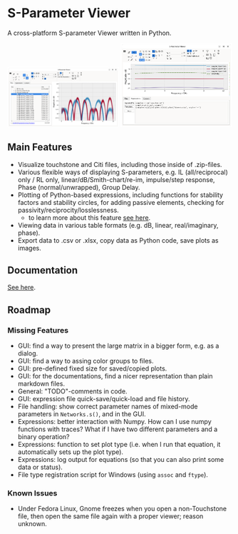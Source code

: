 S-Parameter Viewer
==================

A cross-platform S-parameter Viewer written in Python.

<img src="./doc/screenshot_mainwin.png" width="250" /> <img src="./doc/screenshot_mainwin_expr.png" width="250" />

Main Features
-------------

- Visualize touchstone and Citi files, including those inside of .zip-files.
- Various flexible ways of displaying S-parameters, e.g. IL (all/reciprocal) only / RL only, linear/dB/Smith-chart/re-im, impulse/step response, Phase (normal/unwrapped), Group Delay.
- Plotting of Python-based expressions, including functions for stability factors and stability circles, for adding passive elements, checking for passivity/reciprocity/losslessness.
    - to learn more about this feature [see here](./doc/expressions.md).
- Viewing data in various table formats (e.g. dB, linear, real/imaginary, phase).
- Export data to .csv or .xlsx, copy data as Python code, save plots as images.

Documentation
-------------

[See here](./doc/main.md).

Roadmap
-------


### Missing Features

- GUI: find a way to present the large matrix in a bigger form, e.g. as a dialog.
- GUI: find a way to assing color groups to files.
- GUI: pre-defined fixed size for saved/copied plots.
- GUI: for the documentations, find a nicer representation than plain markdown files.
- General: "TODO"-comments in code.
- GUI: expression file quick-save/quick-load and file history.
- File handling: show correct parameter names of mixed-mode parameters in `Networks.s()`, and in the GUI.
- Expressions: better interaction with Numpy. How can I use numpy functions with traces? What if I have two different parameters and a binary operation?
- Expressions: function to set plot type (i.e. when I run that equation, it automatically sets up the plot type).
- Expressions: log output for equations (so that you can also print some data or status).
- File type registration script for Windows (using `assoc` and `ftype`).


### Known Issues

- Under Fedora Linux, Gnome freezes when you open a non-Touchstone file, then open the same file again with a proper viewer; reason unknown.
